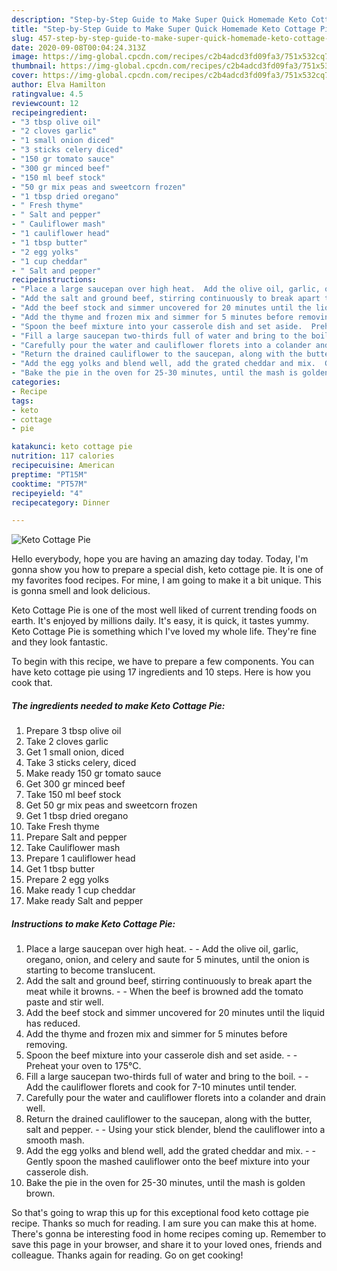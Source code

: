 ```yaml
---
description: "Step-by-Step Guide to Make Super Quick Homemade Keto Cottage Pie"
title: "Step-by-Step Guide to Make Super Quick Homemade Keto Cottage Pie"
slug: 457-step-by-step-guide-to-make-super-quick-homemade-keto-cottage-pie
date: 2020-09-08T00:04:24.313Z
image: https://img-global.cpcdn.com/recipes/c2b4adcd3fd09fa3/751x532cq70/keto-cottage-pie-recipe-main-photo.jpg
thumbnail: https://img-global.cpcdn.com/recipes/c2b4adcd3fd09fa3/751x532cq70/keto-cottage-pie-recipe-main-photo.jpg
cover: https://img-global.cpcdn.com/recipes/c2b4adcd3fd09fa3/751x532cq70/keto-cottage-pie-recipe-main-photo.jpg
author: Elva Hamilton
ratingvalue: 4.5
reviewcount: 12
recipeingredient:
- "3 tbsp olive oil"
- "2 cloves garlic"
- "1 small onion diced"
- "3 sticks celery diced"
- "150 gr tomato sauce"
- "300 gr minced beef"
- "150 ml beef stock"
- "50 gr mix peas and sweetcorn frozen"
- "1 tbsp dried oregano"
- " Fresh thyme"
- " Salt and pepper"
- " Cauliflower mash"
- "1 cauliflower head"
- "1 tbsp butter"
- "2 egg yolks"
- "1 cup cheddar"
- " Salt and pepper"
recipeinstructions:
- "Place a large saucepan over high heat.  Add the olive oil, garlic, oregano, onion, and celery and saute for 5 minutes, until the onion is starting to become translucent."
- "Add the salt and ground beef, stirring continuously to break apart the meat while it browns.  When the beef is browned add the tomato paste and stir well."
- "Add the beef stock and simmer uncovered for 20 minutes until the liquid has reduced."
- "Add the thyme and frozen mix and simmer for 5 minutes before removing."
- "Spoon the beef mixture into your casserole dish and set aside.  Preheat your oven to 175°C."
- "Fill a large saucepan two-thirds full of water and bring to the boil.  Add the cauliflower florets and cook for 7-10 minutes until tender."
- "Carefully pour the water and cauliflower florets into a colander and drain well."
- "Return the drained cauliflower to the saucepan, along with the butter, salt and pepper.  Using your stick blender, blend the cauliflower into a smooth mash."
- "Add the egg yolks and blend well, add the grated cheddar and mix.  Gently spoon the mashed cauliflower onto the beef mixture into your casserole dish."
- "Bake the pie in the oven for 25-30 minutes, until the mash is golden brown."
categories:
- Recipe
tags:
- keto
- cottage
- pie

katakunci: keto cottage pie 
nutrition: 117 calories
recipecuisine: American
preptime: "PT15M"
cooktime: "PT57M"
recipeyield: "4"
recipecategory: Dinner

---
```



![Keto Cottage Pie](https://img-global.cpcdn.com/recipes/c2b4adcd3fd09fa3/751x532cq70/keto-cottage-pie-recipe-main-photo.jpg)

Hello everybody, hope you are having an amazing day today. Today, I'm gonna show you how to prepare a special dish, keto cottage pie. It is one of my favorites food recipes. For mine, I am going to make it a bit unique. This is gonna smell and look delicious.



Keto Cottage Pie is one of the most well liked of current trending foods on earth. It's enjoyed by millions daily. It's easy, it is quick, it tastes yummy. Keto Cottage Pie is something which I've loved my whole life. They're fine and they look fantastic.


To begin with this recipe, we have to prepare a few components. You can have keto cottage pie using 17 ingredients and 10 steps. Here is how you cook that.

<!--inarticleads1-->

##### The ingredients needed to make Keto Cottage Pie:

1. Prepare 3 tbsp olive oil
1. Take 2 cloves garlic
1. Get 1 small onion, diced
1. Take 3 sticks celery, diced
1. Make ready 150 gr tomato sauce
1. Get 300 gr minced beef
1. Take 150 ml beef stock
1. Get 50 gr mix peas and sweetcorn frozen
1. Get 1 tbsp dried oregano
1. Take  Fresh thyme
1. Prepare  Salt and pepper
1. Take  Cauliflower mash
1. Prepare 1 cauliflower head
1. Get 1 tbsp butter
1. Prepare 2 egg yolks
1. Make ready 1 cup cheddar
1. Make ready  Salt and pepper




<!--inarticleads2-->

##### Instructions to make Keto Cottage Pie:

1. Place a large saucepan over high heat. -  - Add the olive oil, garlic, oregano, onion, and celery and saute for 5 minutes, until the onion is starting to become translucent.
1. Add the salt and ground beef, stirring continuously to break apart the meat while it browns. -  - When the beef is browned add the tomato paste and stir well.
1. Add the beef stock and simmer uncovered for 20 minutes until the liquid has reduced.
1. Add the thyme and frozen mix and simmer for 5 minutes before removing.
1. Spoon the beef mixture into your casserole dish and set aside. -  - Preheat your oven to 175°C.
1. Fill a large saucepan two-thirds full of water and bring to the boil. -  - Add the cauliflower florets and cook for 7-10 minutes until tender.
1. Carefully pour the water and cauliflower florets into a colander and drain well.
1. Return the drained cauliflower to the saucepan, along with the butter, salt and pepper. -  - Using your stick blender, blend the cauliflower into a smooth mash.
1. Add the egg yolks and blend well, add the grated cheddar and mix. -  - Gently spoon the mashed cauliflower onto the beef mixture into your casserole dish.
1. Bake the pie in the oven for 25-30 minutes, until the mash is golden brown.




So that's going to wrap this up for this exceptional food keto cottage pie recipe. Thanks so much for reading. I am sure you can make this at home. There's gonna be interesting food in home recipes coming up. Remember to save this page in your browser, and share it to your loved ones, friends and colleague. Thanks again for reading. Go on get cooking!

